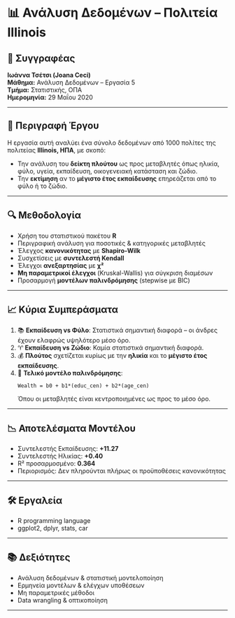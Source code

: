 # 📊 Ανάλυση Δεδομένων – Πολιτεία Illinois

## 👤 Συγγραφέας
**Ιωάννα Τσέτσι (Joana Ceci)**  
**Μάθημα:** Ανάλυση Δεδομένων – Εργασία 5  
**Τμήμα:** Στατιστικής, ΟΠΑ  
**Ημερομηνία:** 29 Μαΐου 2020

---

## 🧪 Περιγραφή Έργου

Η εργασία αυτή αναλύει ένα σύνολο δεδομένων από 1000 πολίτες της πολιτείας **Illinois, ΗΠΑ**, με σκοπό:

- Την ανάλυση του **δείκτη πλούτου** ως προς μεταβλητές όπως ηλικία, φύλο, υγεία, εκπαίδευση, οικογενειακή κατάσταση και ζώδιο.
- Την **εκτίμηση** αν το **μέγιστο έτος εκπαίδευσης** επηρεάζεται από το φύλο ή το ζώδιο.

---

## 🔍 Μεθοδολογία

- Χρήση του στατιστικού πακέτου **R**
- Περιγραφική ανάλυση για ποσοτικές & κατηγορικές μεταβλητές
- Έλεγχος **κανονικότητας** με **Shapiro-Wilk**
- Συσχετίσεις με **συντελεστή Kendall**
- Έλεγχοι **ανεξαρτησίας** με **χ²**
- **Μη παραμετρικοί έλεγχοι** (Kruskal-Wallis) για σύγκριση διαμέσων
- Προσαρμογή **μοντέλων παλινδρόμησης** (stepwise με BIC)

---

## 📈 Κύρια Συμπεράσματα

1. 📚 **Εκπαίδευση vs Φύλο**: Στατιστικά σημαντική διαφορά – οι άνδρες έχουν ελαφρώς υψηλότερο μέσο όρο.
2. ♈ **Εκπαίδευση vs Ζώδιο**: Καμία στατιστικά σημαντική διαφορά.
3. 💰 **Πλούτος** σχετίζεται κυρίως με την **ηλικία** και το **μέγιστο έτος εκπαίδευσης**.
4. 🔄 **Τελικό μοντέλο παλινδρόμησης**:
   ```
   Wealth = b0 + b1*(educ_cen) + b2*(age_cen)
   ```
   Όπου οι μεταβλητές είναι κεντροποιημένες ως προς το μέσο όρο.

---

## 📉 Αποτελέσματα Μοντέλου

- Συντελεστής Εκπαίδευσης: **+11.27**
- Συντελεστής Ηλικίας: **+0.40**
- R² προσαρμοσμένο: **0.364**
- Περιορισμός: Δεν πληρούνται πλήρως οι προϋποθέσεις κανονικότητας

---

## 🛠 Εργαλεία

- R programming language
- ggplot2, dplyr, stats, car

---

## 📚 Δεξιότητες

- Ανάλυση δεδομένων & στατιστική μοντελοποίηση
- Ερμηνεία μοντέλων & ελέγχων υποθέσεων
- Μη παραμετρικές μέθοδοι
- Data wrangling & οπτικοποίηση

---
